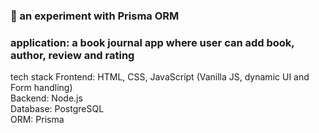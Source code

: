 <h3>📖 an experiment with Prisma ORM </h3>

<h3> application: a book journal app where user can add book, author, review and rating </h3>

tech stack
  Frontend: HTML, CSS, JavaScript (Vanilla JS, dynamic UI and Form handling) <br>
  Backend: Node.js <br>
  Database: PostgreSQL <br>
  ORM: Prisma

